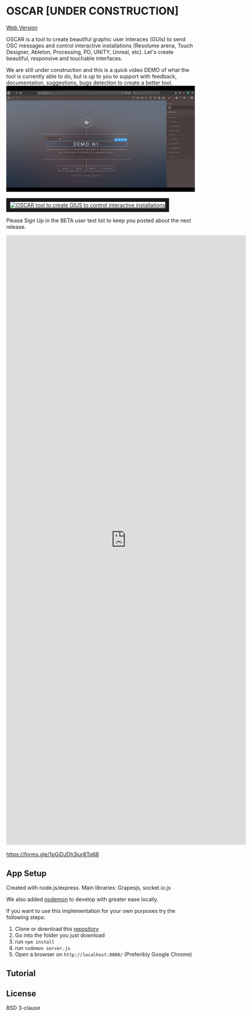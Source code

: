 # OSCAR [UNDER CONSTRUCTION]

[Web Version](https://trafalmejo.github.io/OSCar/)

OSCAR is a tool to create beautiful graphic user interaces (GUIs) to send OSC messages and control interactive installations (Resolume arena, Touch Designer, Ableton, Processing, PD, UNITY, Unreal, etc).
Let's create beautiful, responsive and touchable interfaces.

We are still under construction and this is a quick video DEMO of what the tool is currently able to do, but is up to you to support with feedback, documentation, suggestions, bugs detection to create a better tool.
![](readme-data/OSCar.png)

<a href="http://www.youtube.com/watch?feature=player_embedded&v=ZcW8zBWRLf0
" target="_blank"><img src="http://img.youtube.com/vi/ZcW8zBWRLf0/0.jpg" 
alt="OSCAR tool to create GIUS to control interactive installations" width="1200" height="600" border="10" /></a>

Please Sign Up in the BETA user test list to keep you posted about the next release.
<iframe src="https://docs.google.com/forms/d/e/1FAIpQLSdVnwJ9l5JzyjN2PP9OrZx5by7lDniyIJPSCUpp-5EfKDMrsQ/viewform?embedded=true" width="640" height="1628" frameborder="0" marginheight="0" marginwidth="0">Loading...</iframe>

https://forms.gle/1pGiDJDh3jur8Tq68

## App Setup

Created with node.js/express. Main libraries: Grapesjs, socket.io.js

We also added [nodemon](https://nodemon.io/) to develop with greater ease locally.

If you want to use this implementation for your own purposes try the following steps:

  1. Clone or download this [repository](https://github.com/trafalmejo/OSCar/)
  2. Go into the folder you just download
  2. run `npm install`
  3. run `nodemon server.js`
  4. Open a browser on `http://localhost:8080/` (Preferibly Google Chrome)

## Tutorial


## License

BSD 3-clause